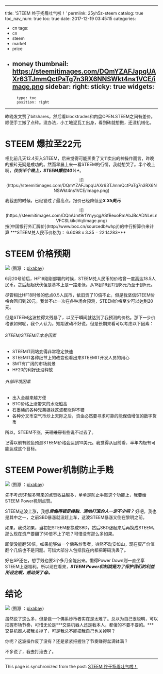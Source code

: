 
---
title: 'STEEM 终于扬眉吐气啦！'
permlink: 25yh5z-steem
catalog: true
toc_nav_num: true
toc: true
date: 2017-12-19 03:45:15
categories:
- cn
tags:
- cn
- steem
- market
- price
- money
thumbnail: https://steemitimages.com/DQmYZAFJapqUAXr63TJmmQctPaTg7n3RX6NNSWkt4ns1VCE/image.png
sidebar:
    right:
        sticky: true
widgets:
    -
        type: toc
        position: right
---


昨晚发文赞了bitshares，然后看blocktrades和内盘OPEN.STEEM之间有差价，顺便手工搬了点砖。没办法，小工地泥瓦工出身，看到砖就想搬，还没机械化。

# STEEM 爆拉至22元

相比前几天12.4买入STEEM，后来觉得可能买贵了又11卖出的神操作而言，昨晚的搬砖无疑是成功的。然而早晨上来一看STEEM的行情，我就想哭了。半个晚上啊，***仅仅半个晚上，STEEM爆拉40%+***。

<center>![](https://steemitimages.com/DQmYZAFJapqUAXr63TJmmQctPaTg7n3RX6NNSWkt4ns1VCE/image.png)</center>

我截图的时候，已经错过了最高点，报价已经降低至***3.35美元***
<center>![](https://steemitimages.com/DQmUmt9rfYnyyqgASfBeuoRmAbJBcADNLeLnVFCSLkikcVq/image.png)</center>
按[中国银行外汇牌价](http://www.boc.cn/sourcedb/whpj/)的中行折算价来计算
***STEEM兑人民币价格为： 6.6098 x 3.35 = 22.14283***

# STEEM 价格预期
![](https://steemitimages.com/DQmQr9TwYsGamZKDGRoNtPKZu7qrcagZvmjV5ZPVfwcyuq8/image.png)
(图源 ：[pixabay](https://pixabay.com))

6月20号前后，HF19刚刚部署的时候，STEEM兑人民币的价格曾一度高达18.5人民币。之后起起伏伏但是基本上是一路走低，从18到16到12到8元乃至于到5元。

尽管相比HF18时候的低点0.5人民币，依旧贵了10倍不止，但是我坚信STEEM价格会回归到20元。我曾不止一次在各种场合预测，STEEM价格至少可以达到20元。

但是STEEM这波拉得太残暴了，以至于瞬间就达到了我预测的价格。那下一步价格该如何呢，我个人认为，短期波动不好说，但是长期来看可以考虑以下因素：

###### STEEM/STEEMIT本身因素

* STEEMIT网站变得非常稳定快速
* STEEMIT各种细节上的改变也看出来STEEMIT开发人员的用心
* SMT有广阔的市场前景
* HF20的利好还没释放

###### 外部环境因素

* 出入金越来越方便
* BTC价格上涨带来的水涨船高
* 石墨烯的各种兄弟姐妹这波都涨得不错
* 各种分叉币空气币炒上天际之后，资金必然要寻求可靠的能保值增值的数字货币

所以，STEEM不涨，~~天理难容~~有些说不过去了。

记得以前有鲸鱼预测STEEM价格会达到10美元。我觉得从目前看，半年内极有可能达成这个目标。

# STEEM Power机制防止手贱

![](https://steemitimages.com/DQmUdFAD51F9MY1MbSkAns9mN5matCrQLbJu5dbPgg9Uhsn/image.png)
(图源 ：[pixabay](https://pixabay.com))


先不考虑SP越多带来的点赞收益越多，单单是防止手贱这个功能上，我要给STEEM Power机制点赞。

STEEM这波上涨，我想***后悔得顿足捶胸、满地打滚的人一定不少吧？*** 好吧，我也是其中之一，之前SBD暴涨就没赶上车，这波STEEM暴涨又倒在黎明之前。

如果，我说如果，当初把STEEM都换成SBD，然后SBD涨起来后再换成STEEM。那么现在资产要翻了50倍不止了吧？可惜没有那么多如果。

即使没能翻50倍，如果能够做一个佛系炒币者，岿然不动安如山，现在资产价值翻个几倍也不是问题。可惜大部分人包括我在内都把筹码洗丢了。

好在SP还在，想手贱也要3个多月全能出来。懒得Power Down则一直坐享STEEM上涨福利。所以现在看来，***STEEM Power机制就是为了保护我们的利益所设定啊，感动哭了😭。***

# 结论

![](https://steemitimages.com/DQmfNDSYFQzxqhKHqPQgNKkUP1EDaJog7Dfu3RhK5A3s15S/image.png)
(图源 ：[pixabay](https://pixabay.com))

虽然说了这么多，但是做一个佛系炒币者实在是太难了。总以为自己很聪明，可以把握市场节奏，可惜无论是***交易机器人还是我本人，都傻的不要不要的。***交易机器人被我关掉了，可是我总不能把我自己也关掉啊？

你呢？这波操作反了没有？还是紧紧把握住了节奏赚得盆满钵满？


不多说了，我去打滚去了。

- - -

This page is synchronized from the post: [STEEM 终于扬眉吐气啦！](https://steemit.com/@oflyhigh/25yh5z-steem)
